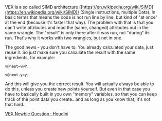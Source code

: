 VEX is a so called SIMD architecture ([https://en.wikipedia.org/wiki/SIMD](https://en.wikipedia.org/wiki/SIMD)) (Single instructions, multiple Data). In basic terms that means the code is not run line by line, but kind of "at once" at the end (because it's faster that way). The problem with that is that you can't write attributes and read the (same, changed) attributes out in the same wrangle. The "result" is only there after it was run, not "during" its run. That's why it works with two wrangles, but not in one.

The good news - you don't have to. You already calculated your data, just reuse it. So just make sure you calculate the result with the same ingredients, for example:

`v@neut=v@P;`

`v@neut.y=y;`

And this will give you the correct result. You will actually always be able to do this, unless you create new points yourself. But even in that case you have to basically built in you own "memory" variables, so that you can keep track of the point data you create...and as long as you know that, it's not that hard.

[VEX Newbie Question : Houdini](https://www.reddit.com/r/Houdini/comments/h91aod/vex_newbie_question/)

